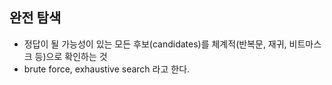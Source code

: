## 완전 탐색
- 정답이 될 가능성이 있는 모든 후보(candidates)를 체계적(반복문, 재귀, 비트마스크 등)으로 확인하는 것
- brute force, exhaustive search 라고 한다.